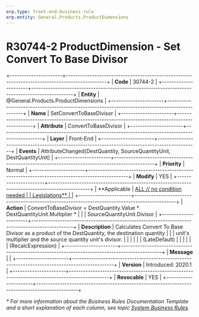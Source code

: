 ```yaml
---
erp.type: front-end-business-rule
erp.entity: General.Products.ProductDimensions
---
```


# R30744-2 ProductDimension - Set Convert To Base Divisor
+----------------------+-----------------------------------------------------------------------------------------------+
| **Code**             | 30744-2                                                                                       |
+----------------------+-----------------------------------------------------------------------------------------------+
| **Entity**           | @General.Products.ProductDimensions                                                           |
+----------------------+-----------------------------------------------------------------------------------------------+
| **Name**             | SetConvertToBaseDivisor                                                                       |
+----------------------+-----------------------------------------------------------------------------------------------+
| **Attribute**        | ConvertToBaseDivisor                                                                          |
+----------------------+-----------------------------------------------------------------------------------------------+
| **Layer**            | Front-End                                                                                     |
+----------------------+-----------------------------------------------------------------------------------------------+
| **Events**           | AttributeChanged(DestQuantity, SourceQuantityUnit, DestQuantityUnit)                          |
+----------------------+-----------------------------------------------------------------------------------------------+
| **Priority**         | Normal                                                                                        |
+----------------------+-----------------------------------------------------------------------------------------------+
| **Modify**           | YES                                                                                           |
+----------------------+-----------------------------------------------------------------------------------------------+
| **Applicable         | [ALL // no condition needed                                                                   |
| Legislations**       | ](xref:applicable-legislations)                                                               |
+----------------------+-----------------------------------------------------------------------------------------------+
| **Action**           | ConvertToBaseDivisor = DestQuantity.Value \* DestQuantityUnit.Multiplier \*                   |
|                      | SourceQuantityUnit.Divisor                                                                    |
+----------------------+-----------------------------------------------------------------------------------------------+
| **Description**      | Calculates Convert To Base Divisor as a product of the DestQuantity, the destination quantity |
|                      | unit\'s multiplier and the source quantity unit\'s divisor.                                   |
|                      |                                                                                               |
|                      | (LateDefault)                                                                                 |
|                      |                                                                                               |
|                      | (RecalcExpression)                                                                            |
+----------------------+-----------------------------------------------------------------------------------------------+
| **Message**          |                                                                                               |
+----------------------+-----------------------------------------------------------------------------------------------+
| **Version**          | Introduced: 2020.1                                                                            |
+----------------------+-----------------------------------------------------------------------------------------------+
| **Revocable**        | YES                                                                                           |
+----------------------+-----------------------------------------------------------------------------------------------+

*\* For more information about the Business Rules Documentation Template and a short explanation of each column, see
topic [System Business Rules](../templates/template-description-system-business-rules.md).*
